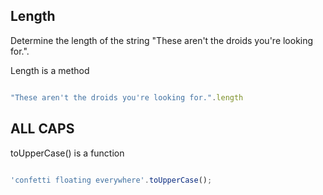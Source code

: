 ## Length
Determine the length of the string "These aren't the droids you're looking for.".

Length is a method 
```javascript

"These aren't the droids you're looking for.".length 

```

## ALL CAPS 

toUpperCase() is a function 

```javascript

'confetti floating everywhere'.toUpperCase();

```
